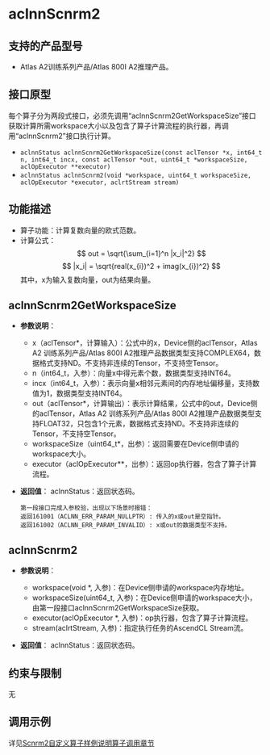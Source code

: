 # aclnnScnrm2

## 支持的产品型号
- Atlas A2训练系列产品/Atlas 800I A2推理产品。

## 接口原型
每个算子分为两段式接口，必须先调用“aclnnScnrm2GetWorkspaceSize”接口获取计算所需workspace大小以及包含了算子计算流程的执行器，再调用“aclnnScnrm2”接口执行计算。

- `aclnnStatus aclnnScnrm2GetWorkspaceSize(const aclTensor *x, int64_t n, int64_t incx, const aclTensor *out, uint64_t *workspaceSize, aclOpExecutor **executor)`
- `aclnnStatus aclnnScnrm2(void *workspace, uint64_t workspaceSize, aclOpExecutor *executor, aclrtStream stream)`

## 功能描述
- 算子功能：计算复数向量的欧式范数。  
- 计算公式：  
  $$
  out = \sqrt{\sum_{i=1}^n |x_i|^2}
  $$
  $$
  |x_i| = \sqrt{real(x_{i})^2 + imag(x_{i})^2}
  $$
  其中，x为输入复数向量，out为结果向量。

## aclnnScnrm2GetWorkspaceSize
- **参数说明**：
  
  - x（aclTensor*，计算输入）：公式中的x，Device侧的aclTensor，Atlas A2 训练系列产品/Atlas 800I A2推理产品数据类型支持COMPLEX64，数据格式支持ND。不支持非连续的Tensor，不支持空Tensor。
  - n（int64_t，入参）：向量x中得元素个数，数据类型支持INT64。
  - incx（int64_t，入参）：表示向量x相邻元素间的内存地址偏移量，支持数值为1，数据类型支持INT64。
  - out（aclTensor*，计算输出）：表示计算结果，公式中的out，Device侧的aclTensor，Atlas A2 训练系列产品/Atlas 800I A2推理产品数据类型支持FLOAT32，只包含1个元素，数据格式支持ND。不支持非连续的Tensor，不支持空Tensor。
  - workspaceSize（uint64_t*，出参）：返回需要在Device侧申请的workspace大小。
  - executor（aclOpExecutor**，出参）：返回op执行器，包含了算子计算流程。  
- **返回值**：
  aclnnStatus：返回状态码。
  
  ```
  第一段接口完成入参校验，出现以下场景时报错：
  返回161001（ACLNN_ERR_PARAM_NULLPTR）: 传入的x或out是空指针。
  返回161002（ACLNN_ERR_PARAM_INVALID）: x或out的数据类型不支持。
  ```

## aclnnScnrm2
- **参数说明**：
  - workspace(void \*, 入参)：在Device侧申请的workspace内存地址。
  - workspaceSize(uint64_t, 入参)：在Device侧申请的workspace大小，由第一段接口aclnnScnrm2GetWorkspaceSize获取。
  - executor(aclOpExecutor \*, 入参)：op执行器，包含了算子计算流程。
  - stream(aclrtStream, 入参)：指定执行任务的AscendCL Stream流。

- **返回值**：
  aclnnStatus：返回状态码。

## 约束与限制
无

## 调用示例

详见[Scnrm2自定义算子样例说明算子调用章节](../README.md#算子调用)